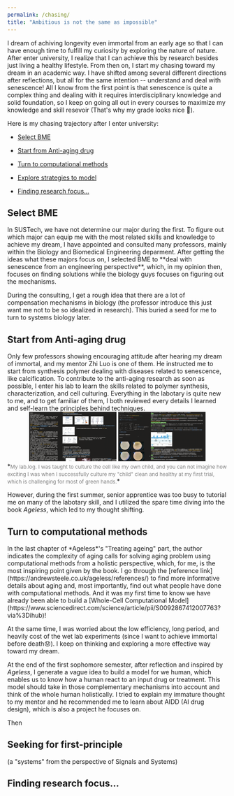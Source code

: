 ```yaml
---
permalink: /chasing/
title: "Ambitious is not the same as impossible"
---
```

I dream of achiving longevity even immortal from an early age so that I can have enough time to fulfill my curiosity by exploring the nature of nature. After enter university, I realize that I can achieve this by research besides just living a healthy lifestyle. From then on, I start my chasing toward my dream in an academic way. I have shifted among several different directions after reflections, but all for the same intention -- understand and deal with senescence! All I know from the first point is that senescence is quite a complex thing and dealing with it requires interdisciplinary knowledge and solid foundation, so I keep on going all out in every courses to maximize my knowledge and skill resevoir (That's why my grade looks nice :slightly_smiling_face:).

Here is my chasing trajectory after I enter university: 

- [Select BME](#1)

- [Start from Anti-aging drug](#5)

- [Turn to computational methods](#2)

- [Explore strategies to model](#3)

- [Finding research focus...](#4)

<h2 id="1">Select BME</h2>
In SUSTech, we have not determine our major during the first. To figure out which major can equip me with the most related skills and knowledge to achieve my dream, I have appointed and consulted many professors, mainly within the Biology and Biomedical Engineering deparment. After getting the ideas what these majors focus on, I selected BME to **deal with senescence from an engineering perspective**, which, in my opinion then, focuses on finding solutions while the biology guys focuses on figuring out the mechanisms.

During the consulting, I get a rough idea that there are a lot of compensation mechanisms in biology (the professor introduce this just want me not to be so idealized in research). This buried a seed for me to turn to systems biology later.

<h2 id="5">Start from Anti-aging drug</h2>
Only few professors showing encouraging attitude after hearing my dream of immortal, and my mentor Zhi Luo is one of them. He instructed me to start from synthesis polymer dealing with diseases related to senescence, like calcification. To contribute to the anti-aging research as soon as possible, I enter his lab to learn the skills related to polymer synthesis, characterization, and cell culturing. Everything in the labotary is quite new to me, and to get familiar of them, I both reviewed every details I learned and self-learn the principles behind techniques.
<center class="half">
<img src="/images/lab_log1.png" width=200/>  
<img src="/images/lab_log2.png" width=200/>
</center>
*<font color=grey><small>My lab.log. I was taught to culture the cell like my own child, and you can not imagine how exciting I was when I successfully culture my "child" clean and healthy at my first trial, which is challenging for most of green hands.</small></font>*

However, during the first summer, senior apprentice was too busy to tutorial me on many of the labotary skill, and I utilized the spare time diving into the book *Ageless*, which led to my thought shifting.

<h2 id="2">Turn to computational methods</h2>
In the last chapter of *Ageless*'s "Treating ageing" part, the author indicates the complexity of aging calls for solving aging problem using computational methods from a holistic perspective, which, for me, is the most inspiring point given by the book. I go through the [reference link](https://andrewsteele.co.uk/ageless/references/) to find more informative details about aging and, most importantly, find out what people have done with computational methods. And it was my first time to know we have already been able to build a [Whole-Cell Computational Model](https://www.sciencedirect.com/science/article/pii/S0092867412007763?via%3Dihub)!

At the same time, I was worried about the low efficiency, long period, and heavily cost of the wet lab experiments (since I want to achieve immortal before death:worried:). I keep on thinking and exploring a more effective way toward my dream.

At the end of the first sophomore semester, after reflection and inspired by *Ageless*, I generate a vague idea to build a model for we human, which enables us to know how a human react to an input drug or treatment. This model should take in those complementary mechanisms into account and think of the whole human holistically. I tried to explain my immature thought to my mentor and he recommended me to learn about AIDD (AI drug design), which is also a project he focuses on.

Then
<h2 id="3">Seeking for first-principle</h2>
(a "systems" from the perspective of Signals and Systems)
<h2 id="4">Finding research focus...</h2>


